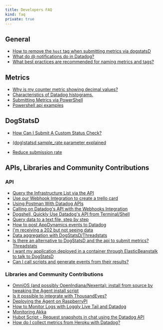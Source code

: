```yaml
---
title: Developers FAQ
kind: faq
private: true
---
```


## General

* [How to remove the `host` tag when submitting metrics via dogstatsD][1]
* [What do @ notifications do in Datadog?][2]
* [What best practices are recommended for naming metrics and tags?][3]

## Metrics

* [Why is my counter metric showing decimal values?][4]
* [Characteristics of Datadog histograms.][5]
* [Submitting Metrics via PowerShell][6]
* [Powershell api examples][7]

## DogStatsD

* [How Can I Submit A Custom Status Check?][8]
* [(dog)statsd sample_rate parameter explained][9]

* [Reduce submission rate][10]

## APIs, Libraries and Community Contributions

### API

* [Query the Infrastructure List via the API][11]
* [Use our Webhook Integration to create a trello card][12]
* [Using Postman With Datadog APIs][13]
* [Calling on Datadog's API with the Webhooks Integration][14]
* [Dogshell, Quickly Use Datadog's API from Terminal/Shell][15]
* [Query data to a text file, step by step][16]
* [How to post AppDynamics events to Datadog][17]
* [I'm receiving a 202 but not seeing data][18]
* [Data aggregation with DogStatsD/Threadstats][19]
* [Is there an alternative to DogStatsD and the api to submit metrics? Threadstats][20]
* [I want my application deployed in a container through ElasticBeanstalk to talk to DogStatsD][21]
* [Can I call scripts and generate events from their results?][22]

### Libraries and Community Contributions

* [OmniOS (and possibly OpenIndiana/Nexenta): install from source by tweaking the Agent install script ][23]
* [Is it possible to integrate with ThousandEyes?][24]
* [Deploying the Agent on RaspberryPI][25]
* [How to Monitor Logs with Loggly Live Tail and Datadog][26]
* [Monitoring Akka][27]
* [Hubot Script - Request snapshots in chat using the Datadog API][28]
* [How do I collect metrics from Heroku with Datadog?][29]

[1]: /developers/faq/how-to-remove-the-host-tag-when-submitting-metrics-via-dogstatsd
[2]: /developers/faq/what-do-notifications-do-in-datadog
[3]: /developers/faq/what-best-practices-are-recommended-for-naming-metrics-and-tags
[4]: /developers/faq/why-is-my-counter-metric-showing-decimal-values
[5]: /developers/faq/characteristics-of-datadog-histograms
[6]: /developers/faq/submitting-metrics-via-powershell
[7]: /developers/faq/powershell-api-examples
[8]: /developers/faq/how-can-i-submit-a-custom-status-check
[9]: /developers/faq/dog-statsd-sample-rate-parameter-explained
[10]: /developers/faq/reduce-submission-rate
[11]: /developers/faq/query-the-infrastructure-list-via-the-api
[12]: /developers/faq/use-our-webhook-integration-to-create-a-trello-card
[13]: /developers/faq/using-postman-with-datadog-apis
[14]: /developers/faq/calling-on-datadog-s-api-with-the-webhooks-integration
[15]: /developers/faq/dogshell-quickly-use-datadog-s-api-from-terminal-shell
[16]: /developers/faq/query-data-to-a-text-file-step-by-step
[17]: /developers/faq/how-to-post-appdynamics-events-to-datadog
[18]: /developers/faq/i-m-receiving-a-202-but-not-seeing-data
[19]: /developers/faq/data-aggregation-with-dogstatsd-threadstats
[20]: /developers/faq/is-there-an-alternative-to-dogstatsd-and-the-api-to-submit-metrics-threadstats
[21]: /developers/faq/i-want-my-application-deployed-in-a-container-through-elasticbeanstalk-to-talk-to-dogstatsd
[22]: /developers/faq/can-i-call-scripts-and-generate-events-from-their-results
[23]: /developers/faq/omnios-and-possibly-smartos-openindiana-nexenta-install-from-source-by-tweaking-the-agent-install-script
[24]: /developers/faq/is-it-possible-to-integrate-with-thousandeyes
[25]: /developers/faq/deploying-the-agent-on-raspberrypi
[26]: /developers/faq/how-to-monitor-logs-with-loggly-live-tail-and-datadog
[27]: /developers/faq/monitoring-akka
[28]: /developers/faq/hubot-script-request-snapshots-in-chat-using-the-datadog-api
[29]: /developers/faq/how-do-i-collect-metrics-from-heroku-with-datadog
